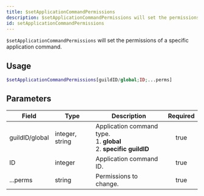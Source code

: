 ```yaml
---
title: $setApplicationCommandPermissions
description: $setApplicationCommandPermissions will set the permissions of a specific application command.
id: setApplicationCommandPermissions
---
```


`$setApplicationCommandPermissions` will set the permissions of a specific application command.

## Usage

```php
$setApplicationCommandPermissions[guildID/global;ID;...perms]
```

## Parameters

| Field          | Type            | Description                                                                 | Required |
| -------------- | --------------- | --------------------------------------------------------------------------- | :------: |
| guildID/global | integer, string | Application command type. <br/> 1. **global** <br/> 2. **specific guildID** |   true   |
| ID             | integer         | Application command ID.                                                     |   true   |
| ...perms       | string          | Permissions to change.                                                      |   true   |